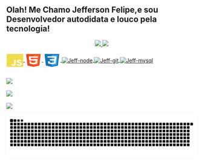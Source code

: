 ## Olah! Me Chamo Jefferson Felipe,e sou Desenvolvedor autodidata e louco pela tecnologia!

<div align="center">

  <a href="https://github.com/Jefferson-Felipy">
  <img height="180em" src="https://github-readme-stats.vercel.app/api?username=Jefferson-Felipy&show_icons=true&theme=dracula&include_all_commits=true&count_private=true"/>
  <img height="180em" src="https://github-readme-stats.vercel.app/api/top-langs/?username=Jefferson-Felipy&layout=compact&langs_count=7&theme=dracula"/>
  
</div>

<div style="display: inline_block"><br>

  <img align="center" alt="Jeff-Js" height="35" width="45" src="https://raw.githubusercontent.com/devicons/devicon/master/icons/javascript/javascript-plain.svg">

  <img align="center" alt="Jeff-HTML" height="35" width="45" src="https://raw.githubusercontent.com/devicons/devicon/master/icons/html5/html5-original.svg">

  <img align="center" alt="Jeff-CSS" height="35" width="45" src="https://raw.githubusercontent.com/devicons/devicon/master/icons/css3/css3-original.svg">

  <img align="center" alt="Jeff-node" height="64" width="50" src="https://cdn.jsdelivr.net/gh/devicons/devicon/icons/nodejs/nodejs-plain.svg" />

  <img align="center" alt="Jeff-git" height="40" width="50" src="https://cdn.jsdelivr.net/gh/devicons/devicon/icons/git/git-plain.svg" />

  <img align="center" alt="Jeff-mysql" height="70" width="70" src="https://cdn.jsdelivr.net/gh/devicons/devicon/icons/mysql/mysql-original-wordmark.svg" />
          
          
          

  <!-- <img align="center" alt="Jeff-Ts" height="30" width="40" src="https://raw.githubusercontent.com/devicons/devicon/master/icons/typescript/typescript-plain.svg">
  <img align="center" alt="Jeff-React" height="30" width="40" src="https://raw.githubusercontent.com/devicons/devicon/master/icons/react/react-original.svg"> 
  <img align="center" alt="Jeff-Python" height="30" width="40" src="https://raw.githubusercontent.com/devicons/devicon/master/icons/python/python-original.svg">
  <img align="center" alt="Jeff-Csharp" height="30" width="40" src="https://raw.githubusercontent.com/devicons/devicon/master/icons/csharp/csharp-original.svg"> 
  <img align="right" alt="Jeff-pic" height="150" style="border-radius:50px;" src="https://media.discordapp.net/attachments/639956127056134178/890373478988013628/Publicacoes_Instagram_1_1.png?width=676&height=676"> -->

</div>
  
  ##
 
<div> 
  
  <a href="https://instagram.com/Jefferson-Felipy" target="_blank"><img src="https://img.shields.io/badge/-Instagram-%23E4405F?style=for-the-badge&logo=instagram&logoColor=white" target="_blank"></a>

  <!-- <a href="https://www.twitch.tv/Jefferson-FelipeS" target="_blank"><img src="https://img.shields.io/badge/Twitch-9146FF?style=for-the-badge&logo=twitch&logoColor=white" target="_blank"></a>

  <a href="https://discord.gg/wagxzStdcR" target="_blank"><img src="https://img.shields.io/badge/Discord-7289DA?style=for-the-badge&logo=discord&logoColor=white" target="_blank"></a> -->

  <a href = "mailto:Jeffersonthm1@gmail.com"><img src="https://img.shields.io/badge/-Gmail-%23333?style=for-the-badge&logo=gmail&logoColor=white" target="_blank"></a>

  <a href="https://www.linkedin.com/in/jefferson-felipe-791732211/" target="_blank"><img src="https://img.shields.io/badge/-LinkedIn-%230077B5?style=for-the-badge&logo=linkedin&logoColor=white" target="_blank"></a> 
 
  ![Snake animation](https://github.com/Jefferson-FelipeS/Jefferson-FelipeS/blob/output/github-contribution-grid-snake.svg)
 
</div>